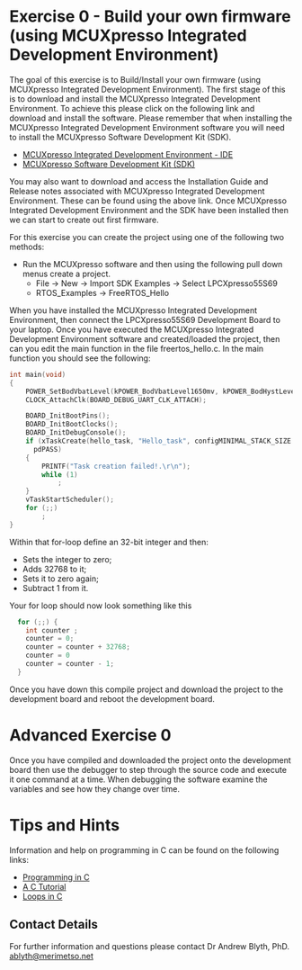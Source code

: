 # Exercise 0 - Build your own firmware (using MCUXpresso Integrated Development Environment)

The goal of this exercise is to Build/Install your own firmware (using MCUXpresso Integrated Development Environment). The first stage of this is to download and install the MCUXpresso Integrated Development Environment. To achieve this please click on the following link and download and install the software. Please remember that when installing the MCUXpresso Integrated Development Environment software you will need to install the MCUXpresso Software Development Kit (SDK).

* [MCUXpresso Integrated Development Environment - IDE](https://www.nxp.com/design/software/development-software/mcuxpresso-software-and-tools-/mcuxpresso-integrated-development-environment-ide:MCUXpresso-IDE)
* [MCUXpresso Software Development Kit (SDK)](https://www.nxp.com/design/software/development-software/mcuxpresso-software-and-tools-/mcuxpresso-software-development-kit-sdk:MCUXpresso-SDK)

You may also want to download and access the Installation Guide and Release notes associated with MCUXpresso Integrated Development Environment. These can be found using the above link. Once MCUXpresso Integrated Development Environment and the SDK have been installed then we can start to create out first firmware.

For this exercise you can create the  project using one of the following two methods:

* Run the MCUXpresso software and then using the following pull down menus create a project.
  * File -> New -> Import SDK Examples -> Select LPCXpresso55S69
  * RTOS_Examples -> FreeRTOS_Hello

When you have installed the MCUXpresso Integrated Development Environment, then connect the LPCXpresso55S69 Development Board to your laptop. Once you have executed the MCUXpresso Integrated Development Environment software and created/loaded the project, then can you edit the main function in the file freertos_hello.c. In the main function you should see the following:
```c
int main(void)
{
    POWER_SetBodVbatLevel(kPOWER_BodVbatLevel1650mv, kPOWER_BodHystLevel50mv, false);
    CLOCK_AttachClk(BOARD_DEBUG_UART_CLK_ATTACH);

    BOARD_InitBootPins();
    BOARD_InitBootClocks();
    BOARD_InitDebugConsole();
    if (xTaskCreate(hello_task, "Hello_task", configMINIMAL_STACK_SIZE + 100, NULL, hello_task_PRIORITY, NULL) !=
      pdPASS)
    {
        PRINTF("Task creation failed!.\r\n");
        while (1)
            ;
    }
    vTaskStartScheduler();
    for (;;)
        ;
}
```
Within that for-loop define an 32-bit integer and then:
* Sets the integer to zero;
* Adds 32768 to it;
* Sets it to zero again;
* Subtract 1 from it.

Your for loop should now look something like this
```c
  for (;;) {
    int counter ;
    counter = 0;
    counter = counter + 32768;
    counter = 0
    counter = counter - 1;
  }
```
Once you have down this compile project and download the project to the development board and reboot the development board.

# Advanced Exercise 0

Once you have compiled and downloaded the project onto the development board then use the debugger to step through the source code and execute it one command at a time. When debugging the software examine the variables and see how they change over time.

# Tips and Hints
Information and help on programming in C can be found on the following links:
* [Programming in C](https://beginnersbook.com/2014/01/c-program-structure/)
* [A C Tutorial](https://www.cprogramming.com/tutorial/c-tutorial.html?inl=nv)
* [Loops in C](https://www.tutorialspoint.com/cprogramming/c_loops.htm)

## Contact Details

For further information and questions please contact Dr Andrew Blyth, PhD. <ablyth@merimetso.net>

